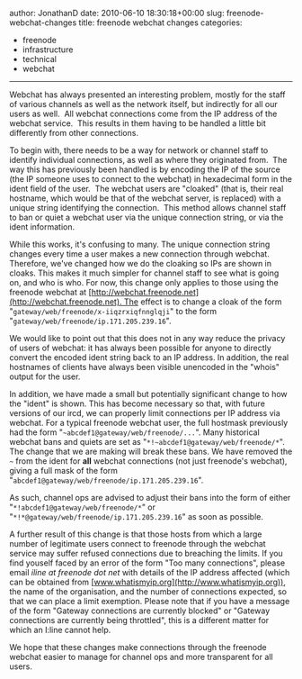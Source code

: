 author: JonathanD
date: 2010-06-10 18:30:18+00:00
slug: freenode-webchat-changes
title: freenode webchat changes
categories:
- freenode
- infrastructure
- technical
- webchat
---

Webchat has always presented an interesting problem, mostly for the staff of various channels as well as the network itself, but indirectly for all our users as well.  All webchat connections come from the IP address of the webchat service.  This results in them having to be handled a little bit differently from other connections.





To begin with, there needs to be a way for network or channel staff to identify individual connections, as well as where they originated from.  The way this has previously been handled is by encoding the IP of the source (the IP someone uses to connect to the webchat) in hexadecimal form in the ident field of the user.  The webchat users are "cloaked" (that is, their real hostname, which would be that of the webchat server, is replaced) with a unique string identifying the connection.  This method allows channel staff to ban or quiet a webchat user via the unique connection string, or via the ident information.





While this works, it's confusing to many. The unique connection string changes every time a user makes a new connection through webchat. Therefore, we've changed how we do the cloaking so IPs are shown in cloaks. This makes it much simpler for channel staff to see what is going on, and who is who. For now, this change only applies to those using the freenode webchat at [http://webchat.freenode.net](http://webchat.freenode.net). The effect is to change a cloak of the form "`gateway/web/freenode/x-iiqzrxiqfnnglqji`" to the form "`gateway/web/freenode/ip.171.205.239.16`".





We would like to point out that this does not in any way reduce the privacy of users of webchat: it has always been possible for anyone to directly convert the encoded ident string back to an IP address. In addition, the real hostnames of clients have always been visible unencoded in the "whois" output for the user.





In addition, we have made a small but potentially significant change to how the "ident" is shown. This has become necessary so that, with future versions of our ircd, we can properly limit connections per IP address via webchat. For a typical freenode webchat user, the full hostmask previously had the form "`~abcdef1@gateway/web/freenode/...`". Many historical webchat bans and quiets are set as "`*!~abcdef1@gateway/web/freenode/*`". The change that we are making will break these bans. We have removed the `~` from the ident for **all** webchat connections (not just freenode's webchat), giving a full mask of the form "`abcdef1@gateway/web/freenode/ip.171.205.239.16`".





As such, channel ops are advised to adjust their bans into the form of either "`*!abcdef1@gateway/web/freenode/*`" or "`*!*@gateway/web/freenode/ip.171.205.239.16`" as soon as possible.





A further result of this change is that those hosts from which a large number of legitimate users connect to freenode through the webchat service may suffer refused connections due to breaching the limits. If you find youself faced by an error of the form "Too many connections", please email _iline at freenode dot net_ with details of the IP address affected (which can be obtained from [www.whatismyip.org](http://www.whatismyip.org)), the name of the organisation, and the number of connections expected, so that we can place a limit exemption. Please note that if you have a message of the form "Gateway connections are currently blocked" or "Gateway connections are currently being throttled", this is a different matter for which an I:line cannot help.





We hope that these changes make connections through the freenode webchat easier to manage for channel ops and more transparent for all users.
